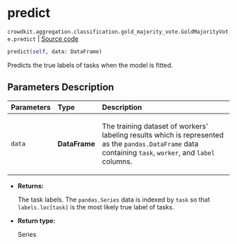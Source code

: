 # predict
`crowdkit.aggregation.classification.gold_majority_vote.GoldMajorityVote.predict` | [Source code](https://github.com/Toloka/crowd-kit/blob/v1.2.1/crowdkit/aggregation/classification/gold_majority_vote.py#L91)

```python
predict(self, data: DataFrame)
```

Predicts the true labels of tasks when the model is fitted.

## Parameters Description

| Parameters | Type | Description |
| :----------| :----| :-----------|
`data`|**DataFrame**|<p>The training dataset of workers&#x27; labeling results which is represented as the `pandas.DataFrame` data containing `task`, `worker`, and `label` columns.</p>

* **Returns:**

  The task labels. The `pandas.Series` data is indexed by `task`
so that `labels.loc[task]` is the most likely true label of tasks.

* **Return type:**

  Series
